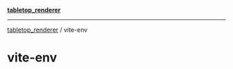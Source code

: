 [**tabletop_renderer**](../README.md)

***

[tabletop_renderer](../modules.md) / vite-env

# vite-env

